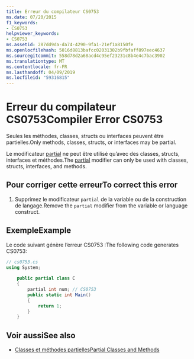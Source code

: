 ```yaml
---
title: Erreur du compilateur CS0753
ms.date: 07/20/2015
f1_keywords:
- CS0753
helpviewer_keywords:
- CS0753
ms.assetid: 287dd9da-da74-4290-9fa1-21ef1a8150fe
ms.openlocfilehash: 5016d8813bafcc02031302b9fbfaff897eec4637
ms.sourcegitcommit: 558d78d2a68acd4c95ef23231c8b4e4c7bac3902
ms.translationtype: MT
ms.contentlocale: fr-FR
ms.lasthandoff: 04/09/2019
ms.locfileid: "59316815"
---
```

# <a name="compiler-error-cs0753"></a><span data-ttu-id="272c7-102">Erreur du compilateur CS0753</span><span class="sxs-lookup"><span data-stu-id="272c7-102">Compiler Error CS0753</span></span>
<span data-ttu-id="272c7-103">Seules les méthodes, classes, structs ou interfaces peuvent être partielles.</span><span class="sxs-lookup"><span data-stu-id="272c7-103">Only methods, classes, structs, or interfaces may be partial.</span></span>  
  
 <span data-ttu-id="272c7-104">Le modificateur [partial](../../csharp/language-reference/keywords/partial-type.md) ne peut être utilisé qu’avec des classes, structs, interfaces et méthodes.</span><span class="sxs-lookup"><span data-stu-id="272c7-104">The [partial](../../csharp/language-reference/keywords/partial-type.md) modifier can only be used with classes, structs, interfaces, and methods.</span></span>  
  
## <a name="to-correct-this-error"></a><span data-ttu-id="272c7-105">Pour corriger cette erreur</span><span class="sxs-lookup"><span data-stu-id="272c7-105">To correct this error</span></span>  
  
1. <span data-ttu-id="272c7-106">Supprimez le modificateur `partial` de la variable ou de la construction de langage.</span><span class="sxs-lookup"><span data-stu-id="272c7-106">Remove the `partial` modifier from the variable or language construct.</span></span>  
  
## <a name="example"></a><span data-ttu-id="272c7-107">Exemple</span><span class="sxs-lookup"><span data-stu-id="272c7-107">Example</span></span>  
 <span data-ttu-id="272c7-108">Le code suivant génère l’erreur CS0753 :</span><span class="sxs-lookup"><span data-stu-id="272c7-108">The following code generates CS0753:</span></span>  
  
```csharp  
// cs0753.cs  
using System;  
  
    public partial class C  
    {  
        partial int num; // CS0753  
        public static int Main()  
        {  
            return 1;  
        }  
    }  
```  
  
## <a name="see-also"></a><span data-ttu-id="272c7-109">Voir aussi</span><span class="sxs-lookup"><span data-stu-id="272c7-109">See also</span></span>

- [<span data-ttu-id="272c7-110">Classes et méthodes partielles</span><span class="sxs-lookup"><span data-stu-id="272c7-110">Partial Classes and Methods</span></span>](../../csharp/programming-guide/classes-and-structs/partial-classes-and-methods.md)
